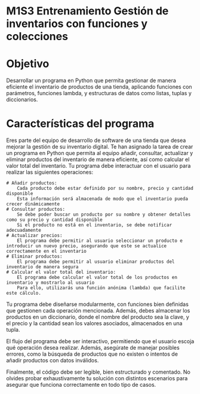 # M1S3 Entrenamiento Gestión de inventarios con funciones y colecciones
# Objetivo
Desarrollar un programa en Python que permita gestionar de manera eficiente el inventario de productos de una tienda, aplicando funciones con parámetros, funciones lambda, y estructuras de datos como listas, tuplas y diccionarios.
# Características del programa
Eres parte del equipo de desarrollo de software de una tienda que desea mejorar la gestión de su inventario digital. Te han asignado la tarea de crear un programa en Python que permita al equipo añadir, consultar, actualizar y eliminar productos del inventario de manera eficiente, así como calcular el valor total del inventario. Tu programa debe interactuar con el usuario para realizar las siguientes operaciones:

    # Añadir productos:
        Cada producto debe estar definido por su nombre, precio y cantidad disponible
        Esta información será almacenada de modo que el inventario pueda crecer dinámicamente
    # Consultar productos:
        Se debe poder buscar un producto por su nombre y obtener detalles como su precio y cantidad disponible
        Si el producto no está en el inventario, se debe notificar adecuadamente
    # Actualizar precios:
        El programa debe permitir al usuario seleccionar un producto e introducir un nuevo precio, asegurando que este se actualice correctamente en el inventario
    # Eliminar productos:
        El programa debe permitir al usuario eliminar productos del inventario de manera segura
    # Calcular el valor total del inventario:
        El programa debe calcular el valor total de los productos en inventario y mostrarlo al usuario
        Para ello, utilizarás una función anónima (lambda) que facilite este cálculo.

Tu programa debe diseñarse modularmente, con funciones bien definidas que gestionen cada operación mencionada. Además, debes almacenar los productos en un diccionario, donde el nombre del producto sea la clave, y el precio y la cantidad sean los valores asociados, almacenados en una tupla.

El flujo del programa debe ser interactivo, permitiendo que el usuario escoja qué operación desea realizar. Además, asegúrate de manejar posibles errores, como la búsqueda de productos que no existen o intentos de añadir productos con datos inválidos.

Finalmente, el código debe ser legible, bien estructurado y comentado. No olvides probar exhaustivamente tu solución con distintos escenarios para asegurar que funciona correctamente en todo tipo de casos. 

